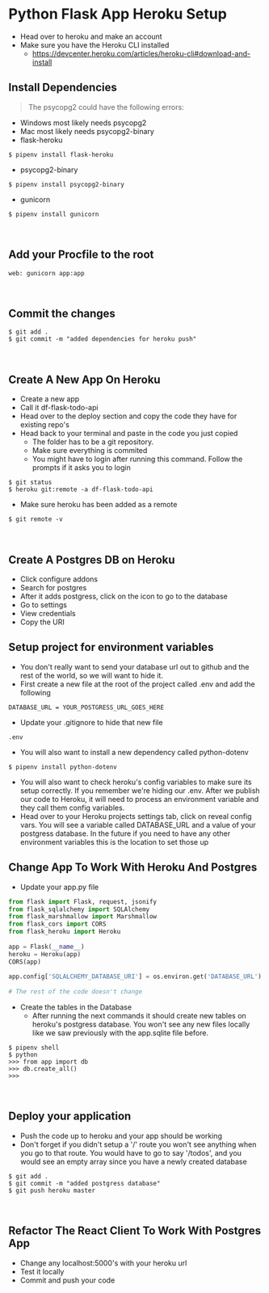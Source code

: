 # Python Flask App Heroku Setup
- Head over to heroku and make an account
- Make sure you have the Heroku CLI installed
  - https://devcenter.heroku.com/articles/heroku-cli#download-and-install
​
## Install Dependencies
> The psycopg2 could have the following errors:
  - Windows most likely needs psycopg2
  - Mac most likely needs psycopg2-binary
- flask-heroku
```
$ pipenv install flask-heroku
```
- psycopg2-binary
```
$ pipenv install psycopg2-binary
```
- gunicorn
```
$ pipenv install gunicorn
```
​
## Add your Procfile to the root
```
web: gunicorn app:app
```
​
## Commit the changes
```
$ git add .
$ git commit -m "added dependencies for heroku push"
```
​
## Create A New App On Heroku
- Create a new app
- Call it df-flask-todo-api
- Head over to the deploy section and copy the code they have for existing repo's
- Head back to your terminal and paste in the code you just copied
  - The folder has to be a git repository.
  - Make sure everything is commited
  - You might have to login after running this command.  Follow the prompts if it asks you to login
```
$ git status
$ heroku git:remote -a df-flask-todo-api
```
- Make sure heroku has been added as a remote
```
$ git remote -v
```
​
## Create A Postgres DB on Heroku
- Click configure addons
- Search for postgres
- After it adds postgress, click on the icon to go to the database
- Go to settings
- View credentials
- Copy the URI
​
## Setup project for environment variables
- You don't really want to send your database url out to github and the rest of the world, so we will want to hide it.
- First create a new file at the root of the project called .env and add the following
```
DATABASE_URL = YOUR_POSTGRESS_URL_GOES_HERE
```
- Update your .gitignore to hide that new file
```
.env
```
- You will also want to install a new dependency called python-dotenv
```
$ pipenv install python-dotenv
```
- You will also want to check heroku's config variables to make sure its setup correctly.  If you remember we're hiding our .env.  After we publish our code to Heroku, it will need to process an environment variable and they call them config variables.
- Head over to your Heroku projects settings tab, click on reveal config vars.  You will see a variable called DATABASE_URL and a value of your postgress database.  In the future if you need to have any other environment variables this is the location to set those up
​
## Change App To Work With Heroku And Postgres
- Update your app.py file
```python
from flask import Flask, request, jsonify
from flask_sqlalchemy import SQLAlchemy
from flask_marshmallow import Marshmallow
from flask_cors import CORS
from flask_heroku import Heroku
​
app = Flask(__name__)
heroku = Heroku(app)
CORS(app)
​
app.config['SQLALCHEMY_DATABASE_URI'] = os.environ.get('DATABASE_URL')
​
# The rest of the code doesn't change
```
- Create the tables in the Database
  - After running the next commands it should create new tables on heroku's postgress database.  You won't see any new files locally like we saw previously with the app.sqlite file before.
```
$ pipenv shell
$ python
>>> from app import db
>>> db.create_all()
>>> 
```
​
## Deploy your application
- Push the code up to heroku and your app should be working
- Don't forget if you didn't setup a '/' route you won't see anything when you go to that route.  You would have to go to say '/todos', and you would see an empty array since you have a newly created database
```
$ git add .
$ git commit -m "added postgress database"
$ git push heroku master
```
​
## Refactor The React Client To Work With Postgres App
- Change any localhost:5000's with your heroku url
- Test it locally
- Commit and push your code